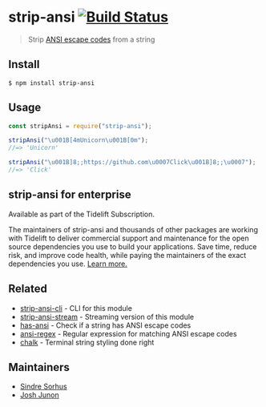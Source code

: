 # strip-ansi [![Build Status](https://travis-ci.org/chalk/strip-ansi.svg?branch=master)](https://travis-ci.org/chalk/strip-ansi)

> Strip [ANSI escape codes](https://en.wikipedia.org/wiki/ANSI_escape_code) from
> a string

## Install

```
$ npm install strip-ansi
```

## Usage

```js
const stripAnsi = require("strip-ansi");

stripAnsi("\u001B[4mUnicorn\u001B[0m");
//=> 'Unicorn'

stripAnsi("\u001B]8;;https://github.com\u0007Click\u001B]8;;\u0007");
//=> 'Click'
```

## strip-ansi for enterprise

Available as part of the Tidelift Subscription.

The maintainers of strip-ansi and thousands of other packages are working with
Tidelift to deliver commercial support and maintenance for the open source
dependencies you use to build your applications. Save time, reduce risk, and
improve code health, while paying the maintainers of the exact dependencies you
use.
[Learn more.](https://tidelift.com/subscription/pkg/npm-strip-ansi?utm_source=npm-strip-ansi&utm_medium=referral&utm_campaign=enterprise&utm_term=repo)

## Related

- [strip-ansi-cli](https://github.com/chalk/strip-ansi-cli) - CLI for this
  module
- [strip-ansi-stream](https://github.com/chalk/strip-ansi-stream) - Streaming
  version of this module
- [has-ansi](https://github.com/chalk/has-ansi) - Check if a string has ANSI
  escape codes
- [ansi-regex](https://github.com/chalk/ansi-regex) - Regular expression for
  matching ANSI escape codes
- [chalk](https://github.com/chalk/chalk) - Terminal string styling done right

## Maintainers

- [Sindre Sorhus](https://github.com/sindresorhus)
- [Josh Junon](https://github.com/qix-)
